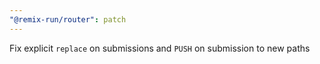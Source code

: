 ```yaml
---
"@remix-run/router": patch
---
```


Fix explicit `replace` on submissions and `PUSH` on submission to new paths
